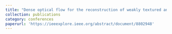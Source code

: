 ```yaml
---
title: "Dense optical flow for the reconstruction of weakly textured and structured surfaces: Application to endoscopy"
collection: publications
category: conferences
paperurl: 'https://ieeexplore.ieee.org/abstract/document/8802948' 
---
```



